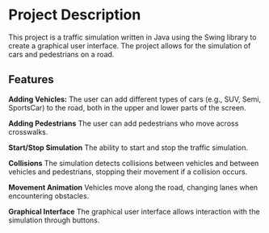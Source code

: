 <h1 align="left">Project Description</h1>

<p align="left">This project is a traffic simulation written in Java using the Swing library to create a graphical user interface. The project allows for the simulation of cars and pedestrians on a road.</p>

<h2 align="left">Features</h2>

<p align="left"> <b>Adding Vehicles:</b> The user can add different types of cars (e.g., SUV, Semi, SportsCar) to the road, both in the upper and lower parts of the screen.
  
<b>Adding Pedestrians</b> The user can add pedestrians who move across crosswalks.

<b>Start/Stop Simulation</b> The ability to start and stop the traffic simulation.

<b>Collisions</b> The simulation detects collisions between vehicles and between vehicles and pedestrians, stopping their movement if a collision occurs.

<b>Movement Animation</b> Vehicles move along the road, changing lanes when encountering obstacles.

<b>Graphical Interface</b> The graphical user interface allows interaction with the simulation through buttons.</p>

